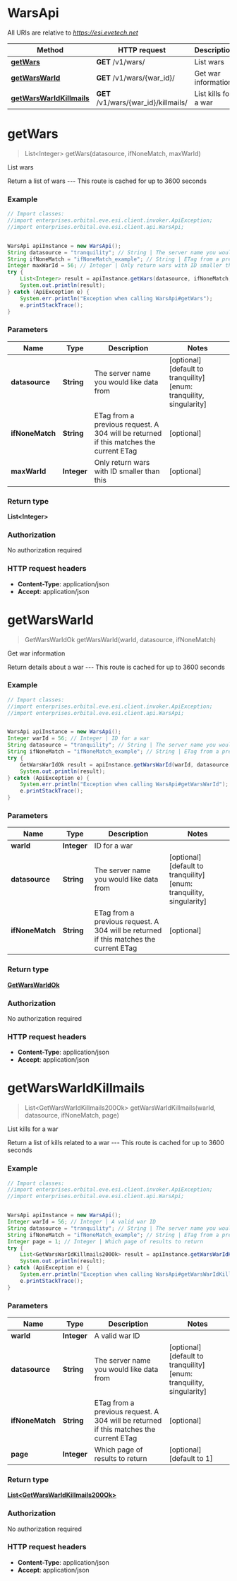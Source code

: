 # WarsApi

All URIs are relative to *https://esi.evetech.net*

Method | HTTP request | Description
------------- | ------------- | -------------
[**getWars**](WarsApi.md#getWars) | **GET** /v1/wars/ | List wars
[**getWarsWarId**](WarsApi.md#getWarsWarId) | **GET** /v1/wars/{war_id}/ | Get war information
[**getWarsWarIdKillmails**](WarsApi.md#getWarsWarIdKillmails) | **GET** /v1/wars/{war_id}/killmails/ | List kills for a war


<a name="getWars"></a>
# **getWars**
> List&lt;Integer&gt; getWars(datasource, ifNoneMatch, maxWarId)

List wars

Return a list of wars  ---  This route is cached for up to 3600 seconds

### Example
```java
// Import classes:
//import enterprises.orbital.eve.esi.client.invoker.ApiException;
//import enterprises.orbital.eve.esi.client.api.WarsApi;


WarsApi apiInstance = new WarsApi();
String datasource = "tranquility"; // String | The server name you would like data from
String ifNoneMatch = "ifNoneMatch_example"; // String | ETag from a previous request. A 304 will be returned if this matches the current ETag
Integer maxWarId = 56; // Integer | Only return wars with ID smaller than this
try {
    List<Integer> result = apiInstance.getWars(datasource, ifNoneMatch, maxWarId);
    System.out.println(result);
} catch (ApiException e) {
    System.err.println("Exception when calling WarsApi#getWars");
    e.printStackTrace();
}
```

### Parameters

Name | Type | Description  | Notes
------------- | ------------- | ------------- | -------------
 **datasource** | **String**| The server name you would like data from | [optional] [default to tranquility] [enum: tranquility, singularity]
 **ifNoneMatch** | **String**| ETag from a previous request. A 304 will be returned if this matches the current ETag | [optional]
 **maxWarId** | **Integer**| Only return wars with ID smaller than this | [optional]

### Return type

**List&lt;Integer&gt;**

### Authorization

No authorization required

### HTTP request headers

 - **Content-Type**: application/json
 - **Accept**: application/json

<a name="getWarsWarId"></a>
# **getWarsWarId**
> GetWarsWarIdOk getWarsWarId(warId, datasource, ifNoneMatch)

Get war information

Return details about a war  ---  This route is cached for up to 3600 seconds

### Example
```java
// Import classes:
//import enterprises.orbital.eve.esi.client.invoker.ApiException;
//import enterprises.orbital.eve.esi.client.api.WarsApi;


WarsApi apiInstance = new WarsApi();
Integer warId = 56; // Integer | ID for a war
String datasource = "tranquility"; // String | The server name you would like data from
String ifNoneMatch = "ifNoneMatch_example"; // String | ETag from a previous request. A 304 will be returned if this matches the current ETag
try {
    GetWarsWarIdOk result = apiInstance.getWarsWarId(warId, datasource, ifNoneMatch);
    System.out.println(result);
} catch (ApiException e) {
    System.err.println("Exception when calling WarsApi#getWarsWarId");
    e.printStackTrace();
}
```

### Parameters

Name | Type | Description  | Notes
------------- | ------------- | ------------- | -------------
 **warId** | **Integer**| ID for a war |
 **datasource** | **String**| The server name you would like data from | [optional] [default to tranquility] [enum: tranquility, singularity]
 **ifNoneMatch** | **String**| ETag from a previous request. A 304 will be returned if this matches the current ETag | [optional]

### Return type

[**GetWarsWarIdOk**](GetWarsWarIdOk.md)

### Authorization

No authorization required

### HTTP request headers

 - **Content-Type**: application/json
 - **Accept**: application/json

<a name="getWarsWarIdKillmails"></a>
# **getWarsWarIdKillmails**
> List&lt;GetWarsWarIdKillmails200Ok&gt; getWarsWarIdKillmails(warId, datasource, ifNoneMatch, page)

List kills for a war

Return a list of kills related to a war  ---  This route is cached for up to 3600 seconds

### Example
```java
// Import classes:
//import enterprises.orbital.eve.esi.client.invoker.ApiException;
//import enterprises.orbital.eve.esi.client.api.WarsApi;


WarsApi apiInstance = new WarsApi();
Integer warId = 56; // Integer | A valid war ID
String datasource = "tranquility"; // String | The server name you would like data from
String ifNoneMatch = "ifNoneMatch_example"; // String | ETag from a previous request. A 304 will be returned if this matches the current ETag
Integer page = 1; // Integer | Which page of results to return
try {
    List<GetWarsWarIdKillmails200Ok> result = apiInstance.getWarsWarIdKillmails(warId, datasource, ifNoneMatch, page);
    System.out.println(result);
} catch (ApiException e) {
    System.err.println("Exception when calling WarsApi#getWarsWarIdKillmails");
    e.printStackTrace();
}
```

### Parameters

Name | Type | Description  | Notes
------------- | ------------- | ------------- | -------------
 **warId** | **Integer**| A valid war ID |
 **datasource** | **String**| The server name you would like data from | [optional] [default to tranquility] [enum: tranquility, singularity]
 **ifNoneMatch** | **String**| ETag from a previous request. A 304 will be returned if this matches the current ETag | [optional]
 **page** | **Integer**| Which page of results to return | [optional] [default to 1]

### Return type

[**List&lt;GetWarsWarIdKillmails200Ok&gt;**](GetWarsWarIdKillmails200Ok.md)

### Authorization

No authorization required

### HTTP request headers

 - **Content-Type**: application/json
 - **Accept**: application/json

